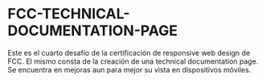 # FCC-TECHNICAL-DOCUMENTATION-PAGE
Este es el cuarto desafío de la certificación de responsive web design de FCC. El mismo consta de la creación de una technical documentation page.
Se encuentra en mejoras aun para mejor su vista en dispositivos móviles.
